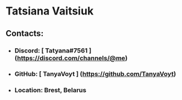 # **Tatsiana Vaitsiuk**
## **Contacts:**
- ### **Discord:** [ Tatyana#7561 ] (https://discord.com/channels/@me)
- ### **GitHub:** [ TanyaVoyt ] (https://github.com/TanyaVoyt)
- ### **Location:** Brest, Belarus